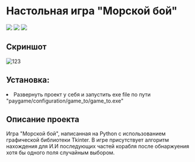 #  Настольная игра "Морской бой" 
<img src="https://img.shields.io/badge/Programming%20Language-Python%203.10-blue"> <img src="https://img.shields.io/badge/Main%20Tool%20Used-Tkinter(V8.6)-yellow"> <img src="https://img.shields.io/badge/status-stable-yellowgreen"> 

## Скриншот
![123](https://user-images.githubusercontent.com/123867305/226818621-e09b26f7-956b-4221-bda5-7fa0002d01a0.png)

## Установка:
<li>Развернуть проект у себя и запустить exe file по пути "paygame/configuration/game_to/game_to.exe"
   




## Описание проекта
Игра "Морской бой", написанная на Python с использованием графической библиотеки Tkinter.
В игре присутствует алгоритм нахождения для И.И последующих частей корабля после обнаржуения хотя бы одного поля случайным выбором.



